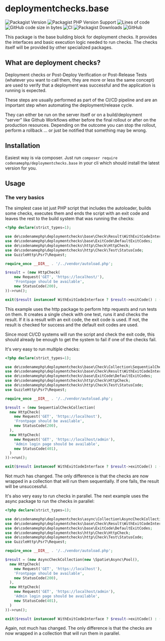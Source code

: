 # deploymentchecks.base

![Packagist Version](https://img.shields.io/packagist/v/codenamephp/deploymentchecks.base)
![Packagist PHP Version Support](https://img.shields.io/packagist/php-v/codenamephp/deploymentchecks.base)
![Lines of code](https://img.shields.io/tokei/lines/github/codenamephp/deploymentchecks.base)
![GitHub code size in bytes](https://img.shields.io/github/languages/code-size/codenamephp/deploymentchecks.base)
![CI](https://github.com/codenamephp/deploymentchecks.base/workflows/CI/badge.svg)
![Packagist Downloads](https://img.shields.io/packagist/dt/codenamephp/deploymentchecks.base)
![GitHub](https://img.shields.io/github/license/codenamephp/deploymentchecks.base)

This package is the base building block for deployment checks. It provides the interfaces and basic execution logic needed to run checks.
The checks itself will be provided by other specialized packages.

## What are deployment checks?

Deployment checks or Post-Deploy Verification or Post-Release Tests (whatever you want to call them, they are more or less the same concept) are used
to verify that a deployment was successful and the application is running is expected.

These steps are usually performed as part of the CI/CD pipeline and are an important step when automating the deployment/release cycle.

They can either be run on the server itself or on a build/deployment "server" like Github Workflows either before the final rollout or after on the production
resources.
Depending on the outcome you can stop the rollout, perform a rollback ... or just be notified that something may be wrong.

## Installation

Easiest way is via composer. Just run `composer require codenamephp/deploymentchecks.base` in your cli which should
install the latest version for you.

## Usage

### The very basics

The simplest case ist just PHP script that includes the autoloader, builds some checks, executes them and ends the script with an exit
code and leaves the rest to the build system that was running the checks:

```php
<?php declare(strict_types=1);

use de\codenamephp\deploymentchecks\base\Check\Result\WithExitCodeInterface;
use de\codenamephp\deploymentchecks\base\ExitCode\DefaultExitCodes;
use de\codenamephp\deploymentchecks\http\Check\HttpCheck;
use de\codenamephp\deploymentchecks\http\Check\Test\StatusCode;
use GuzzleHttp\Psr7\Request;

require_once __DIR__ . '/../vendor/autoload.php';

$result = (new HttpCheck(
    new Request('GET', 'https://localhost/'),
    'Frontpage should be available',
    new StatusCode(200),
))->run();

exit($result instanceof WithExitCodeInterface ? $result->exitCode() : ($result->successful() ? DefaultExitCodes::SUCCESSFUL->value : DefaultExitCodes::ERROR->value));
```

This example uses the http package to perform http requests and run tests on them. It creates a single check with one test,
runs it and checks the result. If it is a result with an exit code, the exit code is used. If not, the result is checked for success and
the default exit codes are used.

Since most CI/CD systems will run the script and check the exit code, this should already be enough to get the system to fail if one of the checks fail.

It's very easy to run multiple checks:

```php
<?php declare(strict_types=1);

use de\codenamephp\deploymentchecks\base\Check\Collection\SequentialCheckCollection;
use de\codenamephp\deploymentchecks\base\Check\Result\WithExitCodeInterface;
use de\codenamephp\deploymentchecks\base\ExitCode\DefaultExitCodes;
use de\codenamephp\deploymentchecks\http\Check\HttpCheck;
use de\codenamephp\deploymentchecks\http\Check\Test\StatusCode;
use GuzzleHttp\Psr7\Request;

require_once __DIR__ . '/../vendor/autoload.php';

$result = (new SequentialCheckCollection(
  new HttpCheck(
    new Request('GET', 'https://localhost'),
    'Frontpage should be available',
    new StatusCode(200),
  ),
  new HttpCheck(
    new Request('GET', 'https://localhost/admin'),
    'Admin login page should be available',
    new StatusCode(401),
  )
))->run();

exit($result instanceof WithExitCodeInterface ? $result->exitCode() : ($result->successful() ? DefaultExitCodes::SUCCESSFUL->value : DefaultExitCodes::ERROR->value));
```

Not much has changed. The only difference is that the checks are now wrapped in a collection that will run them sequentially. If one fails, the result will be
unsuccessful.

It's also very easy to run checks in parallel. The next example uses the async package to run the checks in parallel:

```php
<?php declare(strict_types=1);

use de\codenamephp\deploymentchecks\async\Collection\AsyncCheckCollection;
use de\codenamephp\deploymentchecks\base\Check\Result\WithExitCodeInterface;
use de\codenamephp\deploymentchecks\base\ExitCode\DefaultExitCodes;
use de\codenamephp\deploymentchecks\http\Check\HttpCheck;
use de\codenamephp\deploymentchecks\http\Check\Test\StatusCode;
use GuzzleHttp\Psr7\Request;

require_once __DIR__ . '/../vendor/autoload.php';

$result = (new AsyncCheckCollection(new \Spatie\Async\Pool(),
  new HttpCheck(
    new Request('GET', 'https://localhost'),
    'Frontpage should be available',
    new StatusCode(200),
  ),
  new HttpCheck(
    new Request('GET', 'https://localhost/admin'),
    'Admin login page should be available',
    new StatusCode(401),
  )
))->run();

exit($result instanceof WithExitCodeInterface ? $result->exitCode() : ($result->successful() ? DefaultExitCodes::SUCCESSFUL->value : DefaultExitCodes::ERROR->value));
```

Again, not much has changed. The only difference is that the checks are now wrapped in a collection that will run them in parallel.